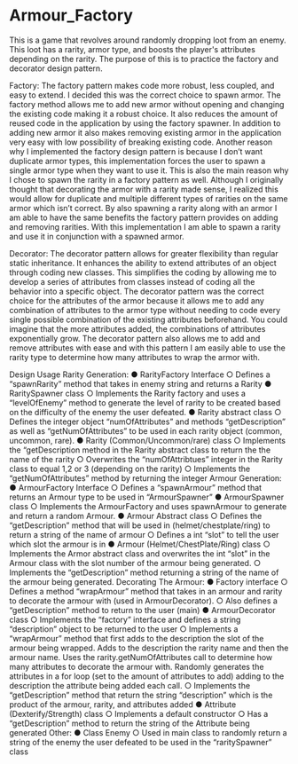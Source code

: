 # Armour_Factory
This is a game that revolves around randomly dropping loot from an enemy. This loot has a rarity, armor type, and boosts the player's attributes depending on the rarity. The purpose of this is to practice the factory and decorator design pattern. 

Factory:
The factory pattern makes code more robust, less coupled, and easy to extend. I decided this
was the correct choice to spawn armor. The factory method allows me to add new armor without
opening and changing the existing code making it a robust choice. It also reduces the amount of
reused code in the application by using the factory spawner. In addition to adding new armor it
also makes removing existing armor in the application very easy with low possibility of breaking
existing code. Another reason why I implemented the factory design pattern is because I
don’t want duplicate armor types, this implementation forces the user to spawn a single armor type
when they want to use it. This is also the main reason why I chose to spawn the rarity in a
factory pattern as well. Although I originally thought that decorating the armor with a rarity
made sense, I realized this would allow for duplicate and multiple different types of rarities on
the same armor which isn’t correct. By also spawning a rarity along with an armor I am able to
have the same benefits the factory pattern provides on adding and removing rarities. With this
implementation I am able to spawn a rarity and use it in conjunction with a spawned armor.

Decorator:
The decorator pattern allows for greater flexibility than regular static inheritance. It enhances the
ability to extend attributes of an object through coding new classes. This simplifies the coding by
allowing me to develop a series of attributes from classes instead of coding all the behavior into
a specific object. The decorator pattern was the correct choice for the attributes of the armor
because it allows me to add any combination of attributes to the armor type without needing to
code every single possible combination of the existing attributes beforehand. You could imagine
that the more attributes added, the combinations of attributes exponentially grow. The
decorator pattern also allows me to add and remove attributes with ease and with this pattern I
am easily able to use the rarity type to determine how many attributes to wrap the armor with.

Design Usage
Rarity Generation:
  ● RarityFactory Interface
    ○ Defines a “spawnRarity” method that takes in enemy string and returns a Rarity
  ● RaritySpawner class
    ○ Implements the Rarity factory and uses a “levelOfEnemy” method to generate the
      level of rarity to be created based on the difficulty of the enemy the user
       defeated.
  ● Rarity abstract class
     ○ Defines the integer object “numOfAttributes” and methods “getDescription” as
        well as “getNumOfAttributes” to be used in each rarity object (common,
        uncommon, rare).
  ● Rarity (Common/Uncommon/rare) class
     ○ Implements the “getDescription method in the Rarity abstract class to return the
        the name of the rarity
     ○ Overwrites the “numOfAttribtues” integer in the Rarity class to equal 1,2 or 3
        (depending on the rarity)
     ○ Implements the “getNumOfAttributes” method by returning the integer
Armour Generation:
  ● ArmourFactory Interface
    ○ Defines a “spawnArmour” method that returns an Armour type to be used in
      “ArmourSpawner”
  ● ArmourSpawner class
    ○ Implements the ArmourFactory and uses spawnArmour to generate and return a
      random Armour.
  ● Armour Abstract class
    ○ Defines the “getDescription” method that will be used in (helmet/chestplate/ring)
      to return a string of the name of armour
    ○ Defines a int “slot” to tell the user which slot the armour is in
  ● Armour (Helmet/ChestPlate/Ring) class
    ○ Implements the Armor abstract class and overwrites the int “slot” in the Armour
      class with the slot number of the armour being generated.
    ○ Implements the “getDescription” method returning a string of the name of the
      armour being generated.
Decorating The Armour:
  ● Factory interface
     ○ Defines a method “wrapArmour” method that takes in an armour and rarity to
      decorate the armour with (used in ArmourDecorator).
     ○ Also defines a “getDescription” method to return to the user (main)
  ● ArmourDecorator class
    ○ Implements the “factory” interface and defines a string “description” object to be
      returned to the user
    ○ Implements a “wrapArmour” method that first adds to the description the slot of
      the armour being wrapped. Adds to the description the rarity name and then the
      armour name. Uses the rarity.getNumOfAttributes call to determine how many
      attributes to decorate the armour with. Randomly generates the attributes in a for
      loop (set to the amount of attributes to add) adding to the description the attribute
      being added each call.
    ○ Implements the “getDescription” method that return the string “description” which
      is the product of the armour, rarity, and attributes added
  ● Attribute (Dexterify/Strength) class
    ○ Implements a default constructor
    ○ Has a “getDescription” method to return the string of the Attribute being
      generated
Other:
  ● Class Enemy
    ○ Used in main class to randomly return a string of the enemy the user defeated to
      be used in the “raritySpawner” class


